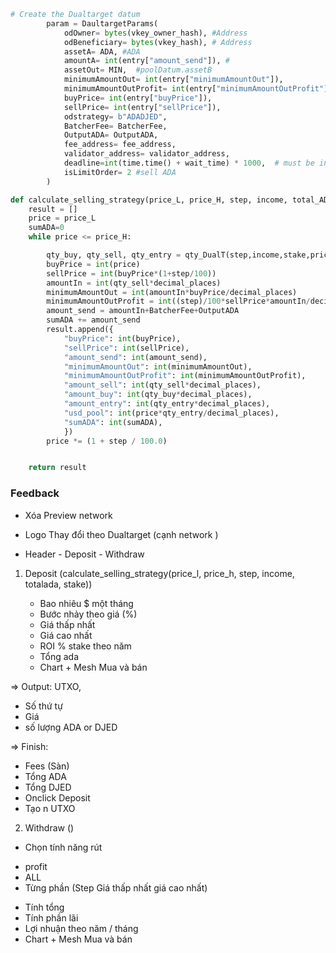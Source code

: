 ```py
# Create the Dualtarget datum
        param = DaultargetParams(
            odOwner= bytes(vkey_owner_hash), #Address
            odBeneficiary= bytes(vkey_hash), # Address
            assetA= ADA, #ADA
            amountA= int(entry["amount_send"]), #
            assetOut= MIN,  #poolDatum.assetB
            minimumAmountOut= int(entry["minimumAmountOut"]),
            minimumAmountOutProfit= int(entry["minimumAmountOutProfit"]),
            buyPrice= int(entry["buyPrice"]),
            sellPrice= int(entry["sellPrice"]),
            odstrategy= b"ADADJED",
            BatcherFee= BatcherFee,
            OutputADA= OutputADA,
            fee_address= fee_address,
            validator_address= validator_address,
            deadline=int(time.time() + wait_time) * 1000,  # must be in milliseconds
            isLimitOrder= 2 #sell ADA
        )

```

```py
def calculate_selling_strategy(price_L, price_H, step, income, total_ADA, stake):
    result = []
    price = price_L
    sumADA=0
    while price <= price_H:

        qty_buy, qty_sell, qty_entry = qty_DualT(step,income,stake,price/decimal_places)
        buyPrice = int(price)
        sellPrice = int(buyPrice*(1+step/100))
        amountIn = int(qty_sell*decimal_places)
        minimumAmountOut = int(amountIn*buyPrice/decimal_places)
        minimumAmountOutProfit = int((step)/100*sellPrice*amountIn/decimal_places)
        amount_send = amountIn+BatcherFee+OutputADA
        sumADA += amount_send
        result.append({
            "buyPrice": int(buyPrice),
            "sellPrice": int(sellPrice),
            "amount_send": int(amount_send),
            "minimumAmountOut": int(minimumAmountOut),
            "minimumAmountOutProfit": int(minimumAmountOutProfit),
            "amount_sell": int(qty_sell*decimal_places),
            "amount_buy": int(qty_buy*decimal_places),
            "amount_entry": int(qty_entry*decimal_places),
            "usd_pool": int(price*qty_entry/decimal_places),
            "sumADA": int(sumADA),
            })
        price *= (1 + step / 100.0)


    return result
```

### Feedback

-   Xóa Preview network
-   Logo Thay đổi theo Dualtarget (cạnh network )

-   Header - Deposit - Withdraw

1.  Deposit (calculate_selling_strategy(price_l, price_h, step, income, totalada, stake))

    -   Bao nhiêu $ một tháng
    -   Bước nhảy theo giá (%)
    -   Giá thấp nhất
    -   Giá cao nhất
    -   ROI % stake theo năm
    -   Tổng ada
    -   Chart + Mesh Mua và bán

=> Output: UTXO,

-   Số thứ tự
-   Giá
-   số lượng ADA or DJED

=> Finish:

-   Fees (Sàn)
-   Tổng ADA
-   Tổng DJED
-   Onclick Deposit
-   Tạo n UTXO

2. Withdraw ()

-   Chọn tính năng rút

*   profit
*   ALL
*   Từng phần (Step Giá thấp nhất giá cao nhất)

-   Tính tổng
-   Tính phần lãi
-   Lợi nhuận theo năm / tháng
-   Chart + Mesh Mua và bán
